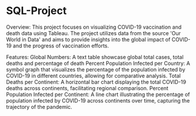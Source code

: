 # SQL-Project

Overview:
This project focuses on visualizing COVID-19 vaccination and death data using Tableau. The project utilizes data from the source 'Our World in Data' and aims to provide insights into the global impact of COVID-19 and the progress of vaccination efforts.

Features:
Global Numbers: A text table showcase global total cases, total deaths and percentage of death 
Percent Population Infected per Country: A symbol graph that visualizes the percentage of the population infected by COVID-19 in different countries, allowing for comparative analysis.
Total Deaths per Continent: A horizontal bar chart displaying the total COVID-19 deaths across continents, facilitating regional comparison.
Percent Population Infected per Continent: A line chart illustrating the percentage of population infected by COVID-19 across continents over time, capturing the trajectory of the pandemic.
